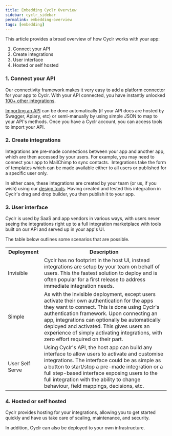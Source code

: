 ```yaml
---
title: Embedding Cyclr Overview
sidebar: cyclr_sidebar
permalink: embedding-overview
tags: [embedding]
---
```


This article provides a broad overview of how Cyclr works with your app:

1.  Connect your API
2.  Create integrations
3.  User interface
4.  Hosted or self hosted

### 1. Connect your API

Our connectivity framework makes it very easy to add a platform connector for your app to Cyclr. With your API connected, you have instantly unlocked [100+ other integrations](http://cyclr.com/connectors).

[Importing an API](../custom-connectors/openapi) can be done automatically (if your API docs are hosted by Swagger, Apiary, etc) or semi-manually by using simple JSON to map to your API's methods. Once you have a Cyclr account, you can access tools to import your API.

### 2. Create integrations

Integrations are pre-made connections between your app and another app, which are then accessed by your users. For example, you may need to connect your app to MailChimp to sync contacts.  Integrations take the form of templates which can be made available either to all users or published for a specific user only.

In either case, these integrations are created by your team (or us, if you wish) using our [design tools](http://cyclr.com/design-tools). Having created and tested this integration in Cyclr's drag and drop builder, you then publish it to your app.

### 3. User interface

Cyclr is used by SaaS and app vendors in various ways, with users never seeing the integrations right up to a full integration marketplace with tools built on our API and served up in your app's UI.

The table below outlines some scenarios that are possible.

<table>
    <tr>
        <th>Deployment</th>
        <th>Description</th>
    </tr>
    <tr>
        <td>Invisible</td>
        <td>Cyclr has no footprint in the host UI, instead integrations are setup by your team on behalf of users. This the fastest solution to deploy and is often popular for a first release to address immediate integration needs.</td>
    </tr>
    <tr>
        <td>Simple</td>
        <td>As with the Invisible deployment, except users activate their own authentication for the apps they want to connect. This is done using Cyclr's authentication framework. Upon connecting an app, integrations can optionally be automatically deployed and activated. This gives users an experience of simply activating integrations, with zero effort required on their part.</td>
    </tr>
    <tr>
        <td>User Self Serve</td>
        <td>Using Cyclr's API, the host app can build any interface to allow users to activate and customise integrations. The interface could be as simple as a button to start/stop a pre-made integration or a full step-based interface exposing users to the full integration with the ability to change behaviour, field mappings, decisions, etc.</td>
    </tr>
</table>

### 4. Hosted or self hosted

Cyclr provides hosting for your integrations, allowing you to get started quickly and have us take care of scaling, maintenance, and security.

In addition, Cyclr can also be deployed to your own infrastructure.
